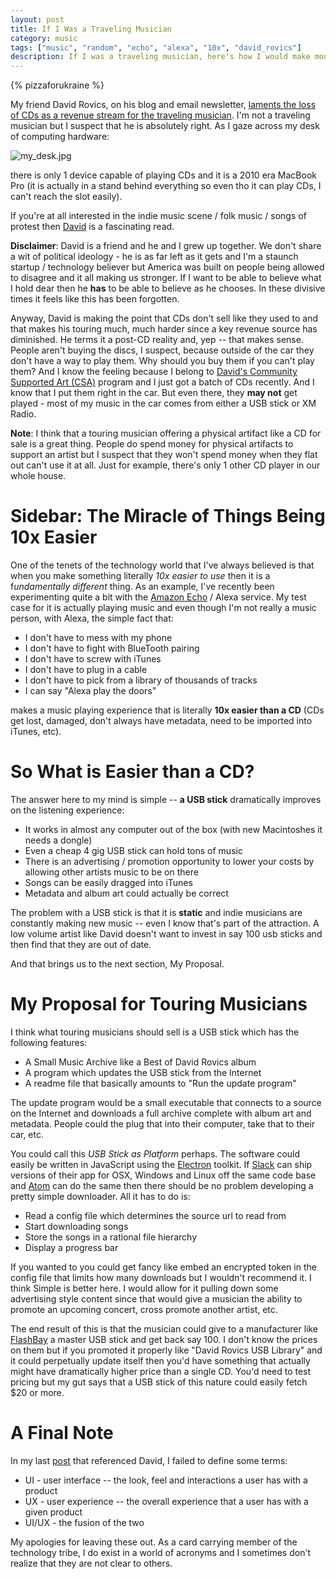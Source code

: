 ```yaml
---
layout: post
title: If I Was a Traveling Musician
category: music
tags: ["music", "random", "echo", "alexa", "10x", "david_rovics"]
description: If I was a traveling musician, here's how I would make money from touring...
---
```

{% pizzaforukraine  %}

My friend David Rovics, on his blog and email newsletter, [laments the loss of CDs as a revenue stream for the traveling musician](http://songwritersnotebook.blogspot.com/2017/01/why-do-they-keep-begging.html).  I'm not a traveling musician but I suspect that he is absolutely right.  As I gaze across my desk of computing hardware:

![my_desk.jpg](/blog/assets/my_desk.jpg)

there is only 1 device capable of playing CDs and it is a 2010 era MacBook Pro (it is actually in a stand behind everything so even tho it can play CDs, I can't reach the slot easily).  

If you're at all interested in the indie music scene / folk music / songs of protest then [David](http://songwritersnotebook.blogspot.com/) is a fascinating read.  

**Disclaimer**: David is a friend and he and I grew up together.  We don't share a wit of political ideology - he is as far left as it gets and I'm a staunch startup / technology believer but America was built on people being allowed to disagree and it all making us stronger.  If I want to be able to believe what I hold dear then he **has** to be able to believe as he chooses.  In these divisive times it feels like this has been forgotten.

Anyway, David is making the point that CDs don't sell like they used to and that makes his touring much, much harder since a key revenue source has diminished.  He terms it a post-CD reality and, yep -- that makes sense.  People aren't buying the discs, I suspect, because outside of the car they don't have a way to play them.  Why should you buy them if you can't play them?  And I know the feeling because I belong to [David's Community Supported Art (CSA)](http://www.davidrovics.com/subscribe/) program and I just got a batch of CDs recently.  And I know that I put them right in the car.  But even there, they **may not** get played - most of my music in the car comes from either a USB stick or XM Radio.

**Note**: I think that a touring musician offering a physical artifact like a CD for sale is a great thing.  People do spend money for physical artifacts to support an artist but I suspect that they won't spend money when they flat out can't use it at all.  Just for example, there's only 1 other CD player in our whole house.

# Sidebar: The Miracle of Things Being 10x Easier

One of the tenets of the technology world that I've always believed is that when you make something literally *10x easier to use* then it is a f*undamentally different* thing.  As an example, I've recently been experimenting quite a bit with the [Amazon Echo](https://www.amazon.com/Amazon-Echo-Bluetooth-Speaker-with-WiFi-Alexa/dp/B00X4WHP5E) / Alexa service.  My test case for it is actually playing music and even though I'm not really a music person, with Alexa, the simple fact that: 

* I don't have to mess with my phone
* I don't have to fight with BlueTooth pairing
* I don't have to screw with iTunes
* I don't have to plug in a cable
* I don't have to pick from a library of thousands of tracks
* I can say "Alexa play the doors"

makes a music playing experience that is literally **10x easier than a CD** (CDs get lost, damaged, don't always have metadata, need to be imported into iTunes, etc).

# So What is Easier than a CD?

The answer here to my mind is simple -- **a USB stick** dramatically improves on the listening experience:

* It works in almost any computer out of the box (with new Macintoshes it needs a dongle)
* Even a cheap 4 gig USB stick can hold tons of music
* There is an advertising / promotion opportunity to lower your costs by allowing other artists music to be on there
* Songs can be easily dragged into iTunes
* Metadata and album art could actually be correct

The problem with a USB stick is that it is **static** and indie musicians are constantly making new music -- even I know that's part of the attraction.  A low volume artist like David doesn't want to invest in say 100 usb sticks and then find that they are out of date.

And that brings us to the next section, My Proposal. 

# My Proposal for Touring Musicians

I think what touring musicians should sell is a USB stick which has the following features:

* A Small Music Archive like a Best of David Rovics album
* A program which updates the USB stick from the Internet
* A readme file that basically amounts to "Run the update program"

The update program would be a small executable that connects to a source on the Internet and downloads a full archive complete with album art and metadata.  People could the plug that into their computer, take that to their car, etc.  

You could call this *USB Stick as Platform* perhaps.  The software could easily be written in JavaScript using the [Electron](http://electron.atom.io/) toolkit.  If [Slack](https://slack.com/downloads/) can ship versions of their app for OSX, Windows and Linux off the same code base and [Atom](http://www.atom.io) can do the same then there should be no problem developing a pretty simple downloader.  All it has to do is:

* Read a config file which determines the source url to read from
* Start downloading songs
* Store the songs in a rational file hierarchy 
* Display a progress bar

If you wanted to you could get fancy like embed an encrypted token in the config file that limits how many downloads but I wouldn't recommend it.  I think Simple is better here.  I would allow for it pulling down some advertising style content since that would give a musician the ability to promote an upcoming concert, cross promote another artist, etc.

The end result of this is that the musician could give to a manufacturer like [FlashBay](http://www.flashbay.com/usb-music-distribution) a master USB stick and get back say 100.  I don't know the prices on them but if you promoted it properly like "David Rovics USB Library" and it could perpetually update itself then you'd have something that actually might have  dramatically higher price than a single CD.  You'd need to test pricing but my gut says that a USB stick of this nature could easily fetch $20 or more.  

# A Final Note

In my last [post](http://fuzzyblog.io/blog/rant/2016/12/20/david-rovics-community-supported-art-or-a-tale-of-paywoe.html) that referenced David, I failed to define some terms: 

* UI - user interface -- the look, feel and interactions a user has with a product
* UX - user experience -- the overall experience that a user has with a given product
* UI/UX - the fusion of the two

My apologies for leaving these out.  As a card carrying member of the technology tribe, I do exist in a world of acronyms and I sometimes don't realize that they are not clear to others.